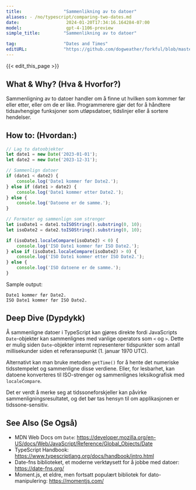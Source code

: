 ```yaml
---
title:                "Sammenlikning av to datoer"
aliases: - /no/typescript/comparing-two-dates.md
date:                  2024-01-20T17:34:16.164284-07:00
model:                 gpt-4-1106-preview
simple_title:         "Sammenlikning av to datoer"

tag:                  "Dates and Times"
editURL:              "https://github.com/dogweather/forkful/blob/master/content/no/typescript/comparing-two-dates.md"
---
```


{{< edit_this_page >}}

## What & Why? (Hva & Hvorfor?)
Sammenligning av to datoer handler om å finne ut hvilken som kommer før eller etter, eller om de er like. Programmerere gjør det for å håndtere tidsavhengige funksjoner som utløpsdatoer, tidslinjer eller å sortere hendelser.

## How to: (Hvordan:)
```TypeScript
// Lag to datoobjekter
let date1 = new Date('2023-01-01');
let date2 = new Date('2023-12-31');

// Sammenlign datoer
if (date1 < date2) {
    console.log('Date1 kommer før Date2.');
} else if (date1 > date2) {
    console.log('Date1 kommer etter Date2.');
} else {
    console.log('Datoene er de samme.');
}

// Formater og sammenlign som strenger
let isoDate1 = date1.toISOString().substring(0, 10);
let isoDate2 = date2.toISOString().substring(0, 10);

if (isoDate1.localeCompare(isoDate2) < 0) {
    console.log('ISO Date1 kommer før ISO Date2.');
} else if (isoDate1.localeCompare(isoDate2) > 0) {
    console.log('ISO Date1 kommer etter ISO Date2.');
} else {
    console.log('ISO datoene er de samme.');
}
```

Sample output:
```
Date1 kommer før Date2.
ISO Date1 kommer før ISO Date2.
```

## Deep Dive (Dypdykk)
Å sammenligne datoer i TypeScript kan gjøres direkte fordi JavaScripts `Date`-objekter kan sammenlignes med vanlige operators som `<` og `>`. Dette er mulig siden `Date`-objekter internt representerer tidspunkter som antall millisekunder siden et referansepunkt (1. januar 1970 UTC).

Alternativt kan man bruke metoden `getTime()` for å hente det numeriske tidsstempelet og sammenligne disse verdiene. Eller, for lesbarhet, kan datoene konverteres til ISO-strenger og sammenlignes leksikografisk med `localeCompare`.

Det er verdt å merke seg at tidssoneforskjeller kan påvirke sammenligningsresultatet, og det bør tas hensyn til om applikasjonen er tidssone-sensitiv.

## See Also (Se Også)
- MDN Web Docs om `Date`: https://developer.mozilla.org/en-US/docs/Web/JavaScript/Reference/Global_Objects/Date
- TypeScript Handbook: https://www.typescriptlang.org/docs/handbook/intro.html
- Date-fns biblioteket, et moderne verktøysett for å jobbe med datoer: https://date-fns.org/
- Moment.js, et eldre, men fortsatt populært bibliotek for dato-manipulering: https://momentjs.com/
